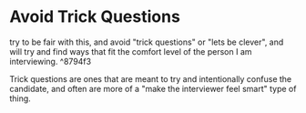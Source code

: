 # Avoid Trick Questions

try to be fair with this, and avoid "trick questions" or "lets be clever", and will try and find ways that fit the comfort level of the person I am interviewing. ^8794f3

Trick questions are ones that are meant to try and intentionally confuse the candidate, and often are more of a "make the interviewer feel smart" type of thing.
